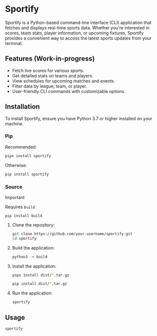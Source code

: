 # Sportify

Sportify is a Python-based command-line interface (CLI) application that fetches and displays real-time sports data. Whether you're interested in scores, team stats, player information, or upcoming fixtures, Sportify provides a convenient way to access the latest sports updates from your terminal.

## Features (Work-in-progress)

- Fetch live scores for various sports.
- Get detailed stats on teams and players.
- View schedules for upcoming matches and events.
- Filter data by league, team, or player.
- User-friendly CLI commands with customizable options.

## Installation

To install Sportify, ensure you have Python 3.7 or higher installed on your machine.

### Pip

Recommended:
```bash
pipx install sportify
```

Otherwise:
```bash
pip install sportify
```

### Source

> [!IMPORTANT]
> Requires `build`
> ```
> pip install build
> ```

1. Clone the repository:
    ```bash
    git clone https://github.com/your-username/sportify.git
    cd sportify
    ```

2. Build the application:
    ```bash
    python3 -m build
    ```

3. Install the application:
    ```bash
    pipx install dist/*.tar.gz
    ```
    ```bash
    pip install dist/*.tar.gz
    ```

4. Run the application:
    ```bash
    sportify
    ```

## Usage

```bash
sportify
```
